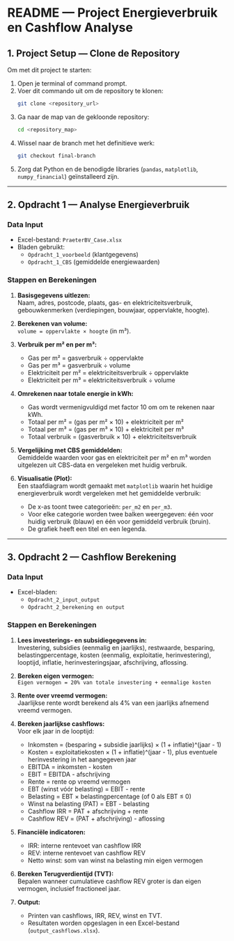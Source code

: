 # README — Project Energieverbruik en Cashflow Analyse

## 1. Project Setup — Clone de Repository

Om met dit project te starten:

1. Open je terminal of command prompt.
2. Voer dit commando uit om de repository te klonen:
   ```bash
   git clone <repository_url>
   ```
3. Ga naar de map van de gekloonde repository:
   ```bash
   cd <repository_map>
   ```
4. Wissel naar de branch met het definitieve werk:
   ```bash
   git checkout final-branch
   ```
5. Zorg dat Python en de benodigde libraries (`pandas`, `matplotlib`, `numpy_financial`) geïnstalleerd zijn.

---

## 2. Opdracht 1 — Analyse Energieverbruik

### Data Input

- Excel-bestand: `PraeterBV_Case.xlsx`
- Bladen gebruikt:  
  - `Opdracht_1_voorbeeld` (klantgegevens)  
  - `Opdracht_1_CBS` (gemiddelde energiewaarden)

### Stappen en Berekeningen

1. **Basisgegevens uitlezen:**  
   Naam, adres, postcode, plaats, gas- en elektriciteitsverbruik, gebouwkenmerken (verdiepingen, bouwjaar, oppervlakte, hoogte).

2. **Berekenen van volume:**  
   `volume = oppervlakte × hoogte` (in m³).

3. **Verbruik per m² en per m³:**  
   - Gas per m² = gasverbruik ÷ oppervlakte  
   - Gas per m³ = gasverbruik ÷ volume  
   - Elektriciteit per m² = elektriciteitsverbruik ÷ oppervlakte  
   - Elektriciteit per m³ = elektriciteitsverbruik ÷ volume

4. **Omrekenen naar totale energie in kWh:**  
   - Gas wordt vermenigvuldigd met factor 10 om om te rekenen naar kWh.  
   - Totaal per m² = (gas per m² × 10) + elektriciteit per m²  
   - Totaal per m³ = (gas per m³ × 10) + elektriciteit per m³  
   - Totaal verbruik = (gasverbruik × 10) + elektriciteitsverbruik

5. **Vergelijking met CBS gemiddelden:**  
   Gemiddelde waarden voor gas en elektriciteit per m² en m³ worden uitgelezen uit CBS-data en vergeleken met huidig verbruik.

6. **Visualisatie (Plot):**  
   Een staafdiagram wordt gemaakt met `matplotlib` waarin het huidige energieverbruik wordt vergeleken met het gemiddelde verbruik:  
   - De x-as toont twee categorieën: `per_m2` en `per_m3`.  
   - Voor elke categorie worden twee balken weergegeven: één voor huidig verbruik (blauw) en één voor gemiddeld verbruik (bruin).  
   - De grafiek heeft een titel en een legenda.

---

## 3. Opdracht 2 — Cashflow Berekening

### Data Input

- Excel-bladen:  
  - `Opdracht_2_input_output`  
  - `Opdracht_2_berekening en output`

### Stappen en Berekeningen

1. **Lees investerings- en subsidiegegevens in:**  
   Investering, subsidies (eenmalig en jaarlijks), restwaarde, besparing, belastingpercentage, kosten (eenmalig, exploitatie, herinvestering), looptijd, inflatie, herinvesteringsjaar, afschrijving, aflossing.

2. **Bereken eigen vermogen:**  
   `Eigen vermogen = 20% van totale investering + eenmalige kosten`

3. **Rente over vreemd vermogen:**  
   Jaarlijkse rente wordt berekend als 4% van een jaarlijks afnemend vreemd vermogen.

4. **Bereken jaarlijkse cashflows:**  
   Voor elk jaar in de looptijd:  
   - Inkomsten = (besparing + subsidie jaarlijks) × (1 + inflatie)^(jaar - 1)  
   - Kosten = exploitatiekosten × (1 + inflatie)^(jaar - 1), plus eventuele herinvestering in het aangegeven jaar  
   - EBITDA = inkomsten - kosten  
   - EBIT = EBITDA - afschrijving  
   - Rente = rente op vreemd vermogen  
   - EBT (winst vóór belasting) = EBIT - rente  
   - Belasting = EBT × belastingpercentage (of 0 als EBT ≤ 0)  
   - Winst na belasting (PAT) = EBT - belasting  
   - Cashflow IRR = PAT + afschrijving + rente  
   - Cashflow REV = (PAT + afschrijving) - aflossing

5. **Financiële indicatoren:**  
   - IRR: interne rentevoet van cashflow IRR  
   - REV: interne rentevoet van cashflow REV  
   - Netto winst: som van winst na belasting min eigen vermogen

6. **Bereken Terugverdientijd (TVT):**  
   Bepalen wanneer cumulatieve cashflow REV groter is dan eigen vermogen, inclusief fractioneel jaar.

7. **Output:**  
   - Printen van cashflows, IRR, REV, winst en TVT.  
   - Resultaten worden opgeslagen in een Excel-bestand (`output_cashflows.xlsx`).

